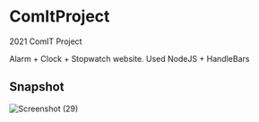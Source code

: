 # ComItProject
2021 ComIT Project

Alarm + Clock + Stopwatch website. Used NodeJS + HandleBars

## Snapshot
![Screenshot (29)](https://user-images.githubusercontent.com/70484524/114123845-6882ca00-98b0-11eb-8c2d-61fb2ce61a1d.png)
